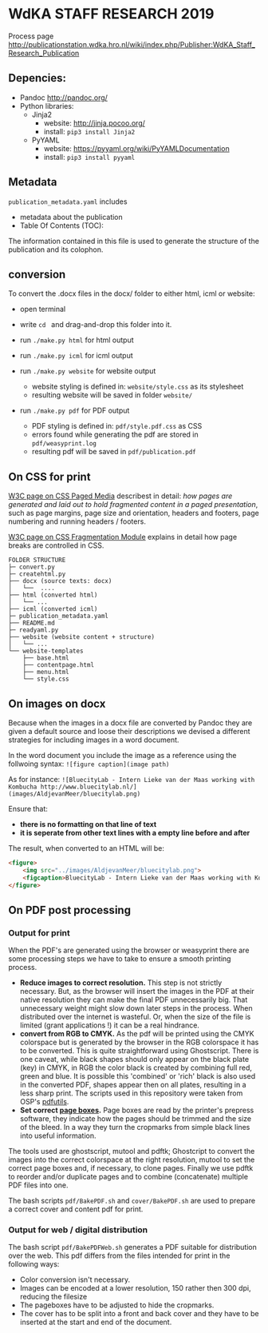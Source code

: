 # WdKA STAFF RESEARCH 2019

Process page <http://publicationstation.wdka.hro.nl/wiki/index.php/Publisher:WdKA_Staff_Research_Publication>

## Depencies:
* Pandoc <http://pandoc.org/>
* Python libraries:
    - Jinja2
        + website: http://jinja.pocoo.org/
        + install: `pip3 install Jinja2`
    - PyYAML
        + website: <https://pyyaml.org/wiki/PyYAMLDocumentation>    
        + install: `pip3 install pyyaml`
         
## Metadata
`publication_metadata.yaml` includes 
* metadata about the publication
*  Table Of Contents (TOC): 

The information contained in this file is used to generate the structure of the publication and its colophon.

## conversion
To convert the .docx files in the docx/ folder to either html, icml or website:

* open terminal
* write `cd ` and drag-and-drop this folder into it.

* run `./make.py html` for html output
* run `./make.py icml` for icml output
* run `./make.py website` for website output
    - website styling is defined in: `website/style.css` as its stylesheet
    - resulting website will be saved in folder `website/` 
* run `./make.py pdf` for PDF output
    - PDF styling is defined in: `pdf/style.pdf.css` as CSS
    - errors found while generating the pdf are stored in `pdf/weasyprint.log`
    - resulting pdf will be saved in `pdf/publication.pdf`


## On CSS for print
[W3C page on CSS Paged Media](https://www.w3.org/TR/css-page-3/) describest in detail: *how pages are generated and laid out to hold fragmented content in a paged presentation*, such as page margins, page size and orientation, headers and footers, page numbering and running headers / footers.

[W3C page on CSS Fragmentation Module](https://www.w3.org/TR/css-break-3/#breaking-controls) explains in detail how page breaks are controlled in CSS.

```
FOLDER STRUCTURE
├─ convert.py
├─ createhtml.py
├── docx (source texts: docx)
│   └──  ....
├── html (converted html)
│   └── ...
├── icml (converted icml)
├─ publication_metadata.yaml
├── README.md
├─ readyaml.py
├── website (website content + structure)
│   └── ...
└── website-templates
    ├── base.html
    ├── contentpage.html
    ├── menu.html
    └── style.css
```

## On images on docx
Because when the images in a docx file are converted by Pandoc they are given a default source and loose their descriptions we devised a different strategies for including images in a word document.

In the word document you include the image as a reference using the follwoing syntax:
`![figure caption](image path)`

As for instance:
`![BluecityLab - Intern Lieke van der Maas working with Kombucha http://www.bluecitylab.nl/](images/AldjevanMeer/bluecitylab.png)`

Ensure that:
* **there is no formatting on that line of text**
* **it is seperate from other text lines with a empty line before and after**

The result, when converted to an HTML will be:
```html
<figure>
    <img src="../images/AldjevanMeer/bluecitylab.png">                  
    <figcaption>BluecityLab - Intern Lieke van der Maas working with Kombucha<a href="http://www.bluecitylab.nl/"><span class="underline">http://www.bluecitylab.nl</span></a>/</figcaption>
</figure>
```

## On PDF post processing

### Output for print

When the PDF's are generated using the browser or weasyprint there are some processing steps we have to take to ensure a smooth printing process.

- **Reduce images to correct resolution.** This step is not strictly necessary. But, as the browser will insert the images in the PDF at their native resolution they can make the final PDF unnecessarily big. That unnecessary weight might slow down later steps in the process. When distributed over the internet is wasteful. Or, when the size of the file is limited (grant applications !) it can be a real hindrance.
- **convert from RGB to CMYK.** As the pdf will be printed using the CMYK colorspace but is generated by the browser in the RGB colorspace it has to be converted. This is quite straightforward using Ghostscript. There is one caveat, while black shapes should only appear on the black plate (key) in CMYK, in RGB the color black is created by combining full red, green and blue. It is possible this 'combined' or 'rich' black is also used in the converted PDF, shapes appear then on all plates, resulting in a less sharp print. The scripts used in this repository were taken from OSP's [pdfutils](https://gitlab.constantvzw.org/osp/tools.pdfutils).
- **Set correct [page boxes](https://www.prepressure.com/pdf/basics/page-boxes).** Page boxes are read by the printer's prepress software, they indicate how the pages should be trimmed and the size of the bleed. In a way they turn the cropmarks from simple black lines into useful information.

The tools used are ghostscript, mutool and pdftk; Ghostcript to convert the images into the correct colorspace at the right resolution, mutool to set the correct page boxes and, if necessary, to clone pages. Finally we use pdftk to reorder and/or duplicate pages and to combine (concatenate) multiple PDF files into one.

The bash scripts `pdf/BakePDF.sh` and `cover/BakePDF.sh` are used to prepare a correct cover and content pdf for print.

### Output for web / digital distribution

The bash script `pdf/BakePDFWeb.sh` generates a PDF suitable for distribution over the web. This pdf differs from the files intended for print in the following ways:
- Color conversion isn't necessary.
- Images can be encoded at a lower resolution, 150 rather then 300 dpi, reducing the filesize
- The pageboxes have to be adjusted to hide the cropmarks.
- The cover has to be split into a front and back cover and they have to be inserted at the start and end of the document.
